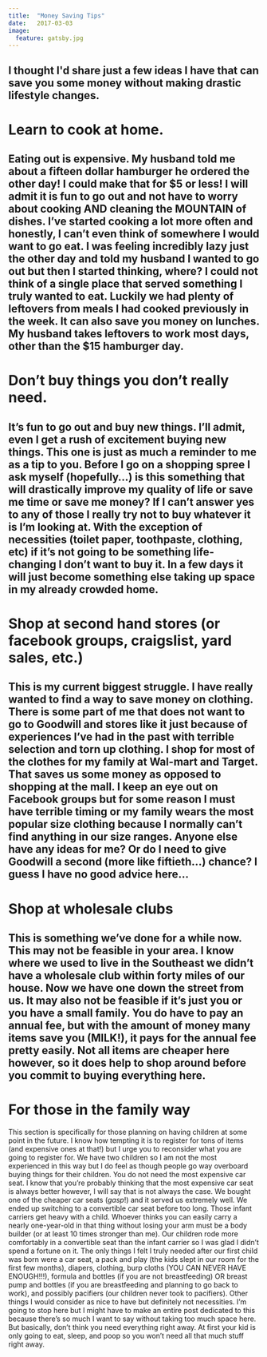 ```yaml
---
title:  "Money Saving Tips"
date:   2017-03-03 
image:
  feature: gatsby.jpg
---
```


I thought I'd share just a few ideas I have that can save you some money without making drastic lifestyle changes. <!--more-->
------
# Learn to cook at home. 
Eating out is expensive. My husband told me about a fifteen dollar hamburger he ordered the other day! I could make that for $5 or less! I will admit it is fun to go out and not have to worry about cooking AND cleaning the MOUNTAIN of dishes. I’ve started cooking a lot more often and honestly, I can’t even think of somewhere I would want to go eat. I was feeling incredibly lazy just the other day and told my husband I wanted to go out but then I started thinking, where? I could not think of a single place that served something I truly wanted to eat. Luckily we had plenty of leftovers from meals I had cooked previously in the week. It can also save you money on lunches. My husband takes leftovers to work most days, other than the $15 hamburger day.
------
# Don’t buy things you don’t really need.
It’s fun to go out and buy new things. I’ll admit, even I get a rush of excitement buying new things. This one is just as much a reminder to me as a tip to you. Before I go on a shopping spree I ask myself (hopefully…) is this something that will drastically improve my quality of life or save me time or save me money? If I can’t answer yes to any of those I really try not to buy whatever it is I’m looking at. With the exception of necessities (toilet paper, toothpaste, clothing, etc) if it’s not going to be something life-changing I don’t want to buy it. In a few days it will just become something else taking up space in my already crowded home.
------
# Shop at second hand stores (or facebook groups, craigslist, yard sales, etc.)
This is my current biggest struggle. I have really wanted to find a way to save money on clothing. There is some part of me that does not want to go to Goodwill and stores like it just because of experiences I’ve had in the past with terrible selection and torn up clothing. I shop for most of the clothes for my family at Wal-mart and Target. That saves us some money as opposed to shopping at the mall. I keep an eye out on Facebook groups but for some reason I must have terrible timing or my family wears the most popular size clothing because I normally can’t find anything in our size ranges. Anyone else have any ideas for me? Or do I need to give Goodwill a second (more like fiftieth…) chance? I guess I have no good advice here…
------
# Shop at wholesale clubs
This is something we’ve done for a while now. This may not be feasible in your area. I know where we used to live in the Southeast we
didn’t have a wholesale club within forty miles of our house. Now we have one down the street from us. It may also not be feasible if it’s just you or you have a small family. You do have to pay an annual fee, but with the amount of money many items save you (MILK!), it pays for the annual fee pretty easily. Not all items are cheaper here however, so it does help to shop around before you commit to buying everything here.
------
# For those in the family way
This section is specifically for those planning on having children at some point in the future. I know how tempting it is to register for tons of items (and expensive ones at that!) but I urge you to reconsider what you are going to register for. We have two children so I am not the most experienced in this way but I do feel as though people go way overboard buying things for their children. You do not need the most expensive car seat. I know that you’re probably thinking that the most expensive car seat is always better however, I will say that is not always the case. We bought one of the cheaper car seats (*gasp*!) and it served us extremely well. We ended up switching to a convertible car seat before too long. Those infant carriers get heavy with a child. Whoever thinks you can easily carry a nearly 
one-year-old in that thing without losing your arm must be a body builder (or at least 10 times stronger than me). Our children rode more comfortably in a convertible seat than the infant carrier so I was glad I didn’t spend a fortune on it. The only things I felt I truly needed after our first child was born were a car seat, a pack and play (the kids slept in our room for the first few months), diapers, clothing, burp cloths (YOU CAN NEVER HAVE ENOUGH!!!), formula and bottles (if you are not breastfeeding) OR breast pump and bottles (if you are breastfeeding and planning to go back to work), and possibly pacifiers (our children never took to pacifiers). Other things I would consider as nice to have but definitely not necessities. I’m going to stop here but I might have to make an entire post dedicated to this because there’s so much I want to say without taking too much space here. But basically, don’t think you need everything right away. At first your kid is only going to eat, sleep, and poop so you won’t need all that much stuff right away.

